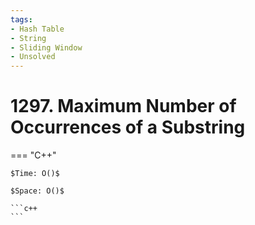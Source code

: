 ```yaml
---
tags:
- Hash Table
- String
- Sliding Window
- Unsolved
---
```



# 1297. Maximum Number of Occurrences of a Substring

=== "C++"

    $Time: O()$

    $Space: O()$

    ```c++
    ```